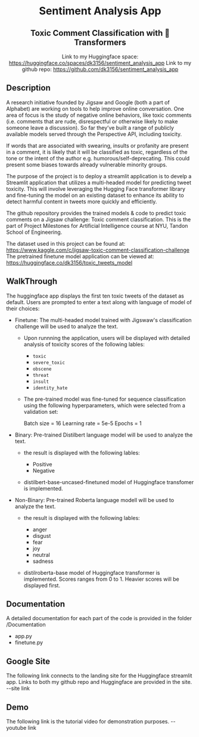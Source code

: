 <div align="center">

# Sentiment Analysis App
##  Toxic Comment Classification with 🤗 Transformers

Link to my Huggingface space:
https://huggingface.co/spaces/dk3156/sentiment_analysis_app
Link to my github repo:
https://github.com/dk3156/sentiment_analysis_app

</div>

## Description

A research initiative founded by Jigsaw and Google (both a part of Alphabet) are working on tools to help improve online conversation. One area of focus is the study of negative online behaviors, like toxic comments (i.e. comments that are rude, disrespectful or otherwise likely to make someone leave a discussion). So far they’ve built a range of publicly available models served through the Perspective API, including toxicity.

If words that are associated with swearing, insults or profanity are present in a comment, it is likely that it will be classified as toxic, regardless of the tone or the intent of the author e.g. humorous/self-deprecating. This could present some biases towards already vulnerable minority groups.

The purpose of the project is to deploy a streamlit application is to develp a Streamlit application that utilizes a multi-headed model for predicting tweet toxicity. This will involve leveraging the Hugging Face transformer library and fine-tuning the model on an existing dataset to enhance its ability to detect harmful content in tweets more quickly and efficiently.

The github repository provides the trained models & code to predict toxic comments on a Jigsaw challenge: Toxic comment classification.
This is the part of Project Milestones for Artificial Intelligence course at NYU, Tandon School of Engineering.

The dataset used in this project can be found at: https://www.kaggle.com/c/jigsaw-toxic-comment-classification-challenge 
<br>
The pretrained finetune model application can be viewed at: https://huggingface.co/dk3156/toxic_tweets_model

## WalkThrough
The huggingface app displays the first ten toxic tweets of the dataset as default. 
Users are prompted to enter a text along with language of model of their choices: 

- Finetune: The multi-headed model trained with Jigswaw's classification challenge will be used to analyze the text.
  - Upon runnning the application, users will be displayed with detailed analysis of toxicity scores of the following lables:
  
    - `toxic`
    - `severe_toxic`
    - `obscene`
    - `threat`
    - `insult`
    - `identity_hate`
   
  - The pre-trained model was fine-tuned for sequence classification using the following hyperparameters, which were selected from a validation set:

    Batch size = 16
    Learning rate = 5e-5
    Epochs = 1
    
- Binary: Pre-trained Distilbert language model will be used to analyze the text.
  - the result is displayed with the following lables:
  
    - Positive
    - Negative

   - distilbert-base-uncased-finetuned model of Huggingface transfomer is implemented.
   
- Non-Binary: Pre-trained Roberta language modell will be used to analyze the text. 
  - the result is displayed with the following lables:
  
    - anger
    - disgust
    - fear
    - joy
    - neutral
    - sadness
    
  - distilroberta-base model of Huggingface transformer is implemented. 
 Scores ranges from 0 to 1. Heavier scores will be displayed first.

## Documentation
A detailed documentation for each part of the code is provided in the folder /Documentation
- app.py 
- finetune.py

## Google Site
The following link connects to the landing site for the Huggingface streamlit app. Links to both my github repo and Huggingface are provided in the site.
--site link

## Demo
The following link is the tutorial video for demonstration purposes. 
--youtube link



